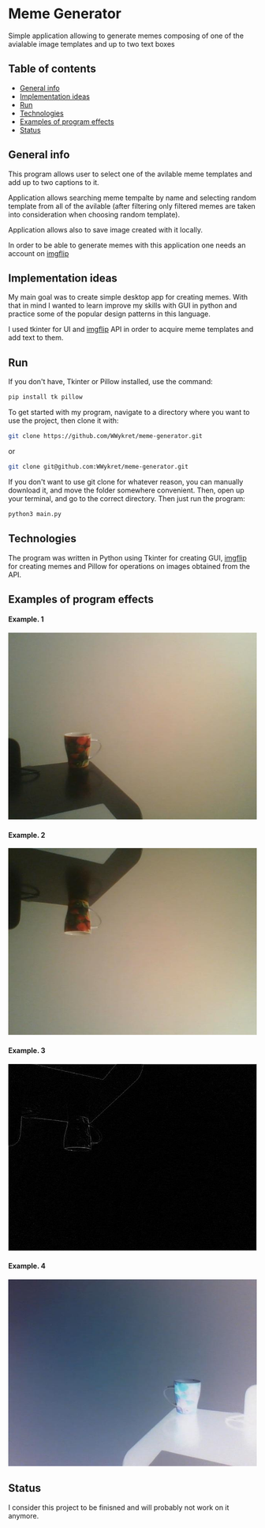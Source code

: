 # Meme Generator

Simple application allowing to generate memes composing of one of the avialable image templates and up to two text boxes

## Table of contents
* [General info](#general-info)
* [Implementation ideas](#implementation-ideas)
* [Run](#run)
* [Technologies](#technologies)
* [Examples of program effects](#examples-of-program-effects)
* [Status](#status)

## General info

This program allows user to select one of the avilable meme templates and add up to two captions to it.

Application allows searching meme tempalte by name and selecting random template from all of the avilable (after filtering only filtered memes are taken into consideration when choosing random template).

Application allows also to save image created with it locally.

In order to be able to generate memes with this application one needs an account on [imgflip](https://imgflip.com/)

## Implementation ideas

My main goal was to create simple desktop app for creating memes. With that in mind I wanted to learn improve my skills with GUI in python and practice some of the popular design patterns in this language.

I used tkinter for UI and [imgflip](https://imgflip.com/) API in order to acquire meme templates and add text to them.

## Run

If you don't have, Tkinter or Pillow installed, use the command:
```bash
pip install tk pillow
```
To get started with my program, navigate to a directory where you want to use the project, then clone it with:
```bash
git clone https://github.com/WWykret/meme-generator.git
```
or
```bash
git clone git@github.com:WWykret/meme-generator.git
```
If you don't want to use git clone for whatever reason, you can manually download it, and move the folder somewhere convenient. Then, open up your terminal, and go to the correct directory. Then just run the program:
```bash
python3 main.py
```

## Technologies

The program was written in Python using Tkinter for creating GUI, [imgflip](https://imgflip.com/) for creating memes and Pillow for operations on images obtained from the API.

## Examples of program effects

#### Example. 1
![example1](https://github.com/WWykret/Webcam-Image-Transformer/blob/main/examples/example1.jpg)

#### Example. 2
![example2](https://github.com/WWykret/Webcam-Image-Transformer/blob/main/examples/example2.jpg)

#### Example. 3
![example3](https://github.com/WWykret/Webcam-Image-Transformer/blob/main/examples/example3.jpg)

#### Example. 4
![example4](https://github.com/WWykret/Webcam-Image-Transformer/blob/main/examples/example4.jpg)

## Status

I consider this project to be finisned and will probably not work on it anymore.